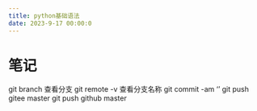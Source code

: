 ```yaml
---
title: python基础语法
date: 2023-9-17 00:00:0
---
```


# 笔记
git branch
查看分支
git remote -v
查看分支名称
git commit -am ‘’
git push gitee master
git push github master

